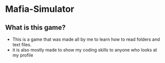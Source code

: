 # Mafia-Simulator

## What is this game?
* This is a game that was made all by me to learn how to read folders and text files.
* it is also mostly made to show my coding skills to anyone who looks at my profile


